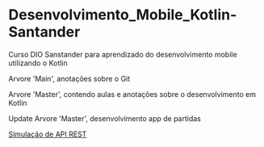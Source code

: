 # Desenvolvimento_Mobile_Kotlin-Santander
Curso DIO Sanstander para aprendizado do desenvolvimento mobile utilizando o Kotlin

Arvore 'Main', anotações sobre o Git

Arvore 'Master', contendo aulas e anotações sobre o desenvolvimento em Kotlin

Update Arvore 'Master', desenvolvimento app de partidas

[Simulação de API REST](https://github.com/RianLimeira/matches-simulator-api)
